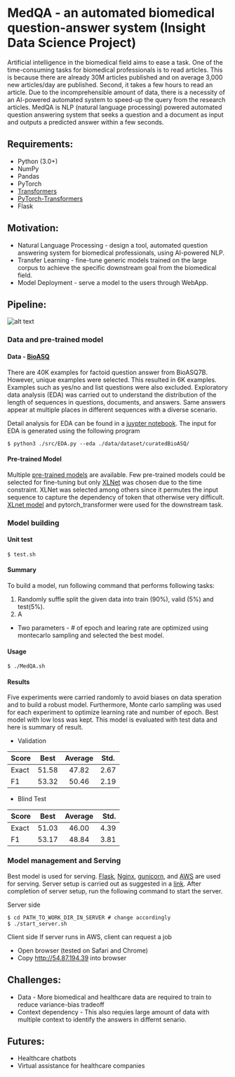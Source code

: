 # MedQA - an automated biomedical question-answer system (Insight Data Science Project)
Artificial intelligence in the biomedical field aims to ease a task. 
One of the time-consuming tasks for biomedical professionals is to read articles. 
This is because there are already 30M articles published and on average 3,000 new 
articles/day are published. Second, it takes a few hours to read an article. 
Due to the incomprehensible amount of data, there is a necessity of an AI-powered 
automated system to speed-up the query from the research articles. MedQA is 
NLP (natural language processing) powered automated question answering system 
that seeks a question and a document as input and outputs a predicted answer within a few seconds. 

## Requirements:
* Python (3.0+)
* NumPy
* Pandas
* PyTorch
* [Transformers](https://github.com/huggingface/transformers)
* [PyTorch-Transformers](https://github.com/rusiaaman/pytorch-transformers) 
* Flask


## Motivation:
* Natural Language Processing - design a tool, automated question answering system 
for biomedical professionals, using AI-powered NLP.
* Transfer Learning - fine-tune generic models trained on the large corpus to achieve 
the specific downstream goal from the biomedical field.
* Model Deployment - serve a model to the users through WebApp.

## Pipeline:
![alt text](https://github.com/exchhattu/MedQA/blob/master/images/pipeline.png)

### Data and pre-trained model
#### Data - [BioASQ](https://github.com/dmis-lab/bioasq-biobert)

There are 40K examples for factoid question answer from BioASQ7B. 
However, unique examples were selected. This resulted in 6K examples. 
Examples such as yes/no and list questions were also excluded. Exploratory data analysis (EDA) 
was carried out to understand the distribution of the length of sequences in questions, 
documents, and answers. Same answers appear at multiple places in different sequences 
with a diverse scenario. 

Detail analysis for EDA can be found in a 
[juypter notebook](https://github.com/exchhattu/MedQA/blob/master/notebook/EDA.ipynb). 
The input for EDA is generated using the following program 
```
$ python3 ./src/EDA.py --eda ./data/dataset/curatedBioASQ/
```

#### Pre-trained Model
Multiple [pre-trained models](https://rajpurkar.github.io/SQuAD-explorer/) are available. 
Few pre-trained models could be selected for fine-tuning but only 
[XLNet](https://github.com/zihangdai/xlnet) was chosen due to the time constraint. 
XLNet was selected among others since it permutes the input sequence to capture the 
dependency of token that otherwise very difficult. [XLnet model](https://arxiv.org/abs/1906.08237) 
and pytorch_transformer were used for the downstream task. 

### Model building 
#### Unit test
```
$ test.sh 
```

#### Summary 
To build a model, run following command that performs following tasks:
1. Randomly suffle split the given data into train (90%), valid (5%) and test(5%). 
2. A
  * Two parameters - # of epoch and learing rate are optimized using montecarlo sampling 
   and selected the best model. 

#### Usage 
```
$ ./MedQA.sh 
```

#### Results

Five experiments were carried randomly to avoid biases on data speration and 
to build a robust model. Furthermore, Monte carlo sampling was used for each experiment 
to optimize learning rate and number of epoch. Best model with low loss was kept. This model is
evaluated with test data and here is summary of result. 

* Validation

| Score | Best  | Average | Std. | 
| ------|------ |:-------:|------| 
| Exact | 51.58 |    47.82| 2.67 |
| F1    | 53.32 |    50.46| 2.19 |

* Blind Test

| Score | Best  | Average | Std. | 
| ------|-------|:-------:|-----:| 
| Exact | 51.03 |    46.00| 4.39 |
| F1    | 53.17 |    48.84| 3.81 |

### Model management and Serving 
Best model is used for serving. [Flask](https://www.palletsprojects.com/p/flask/), 
[Nginx](https://www.nginx.com), [gunicorn](https://gunicorn.org), and [AWS](https://aws.amazon.com) 
are used for serving. Server setup is carried out as suggested in a 
[link](https://www.e-tinkers.com/2018/08/how-to-properly-host-flask-application-with-nginx-and-guincorn/).
After completion of server setup, run the following command to start the
server.  

Server side 

```
$ cd PATH_TO_WORK_DIR_IN_SERVER # change accordingly 
$ ./start_server.sh 
```

Client side
If server runs in AWS, client can request a job 
* Open browser (tested on Safari and Chrome)
* Copy http://54.87.194.39 into browser 

## Challenges:
* Data - More biomedical and healthcare data are required to train to reduce 
  variance-bias tradeoff
* Context dependency - This also requies large amount of data with multiple
  context to identify the answers in differnt senario. 

## Futures:
* Healthcare chatbots 
* Virtual assistance for healthcare companies
